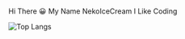 ###
Hi There 😀
My Name NekoIceCream
I Like Coding


![Top Langs](https://github-readme-stats.vercel.app/api/top-langs/?username=NekoIceTeam&layout=compact&theme=radical)
###
